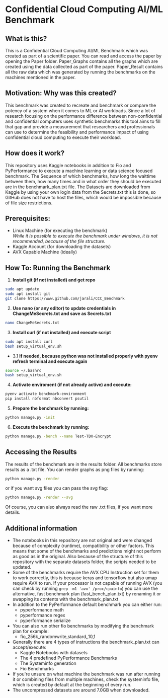 # Confidential Cloud Computing AI/ML Benchmark

## What is this?
This is a Confidential Cloud Computing AI/ML Benchmark which was created as part of a scientific paper.
You can read and access the paper by opening the Paper folder.
Paper_Graphs contains all the graphs which are created using the data collected as part of the paper.
Paper_Result contains all the raw data which was generated by running the benchmarks on the machines mentioned in the paper.

## Motivation: Why was this created?
This benchmark was created to recreate and benchmark or compare the potency of a system when it comes to ML or AI workloads. Since a lot of research focusing on the performance difference between non-confidential and confidential computers uses synthetic benchmarks this tool aims to fill that gap and provide a measurement that researchers and professionals can use to determine the feasibility and performance impact of using confidential cloud computing to execute their workload.

## How does it work?
This repository uses Kaggle notebooks in addition to Fio and PyPerformance to execute a machine learning or data science focused benchmark.
The Sequence of which benchmarks, how long the waittime between them, how many times and in what order they should be executed are in the benchmark_plan.txt file.
The Datasets are downloaded from Kaggle by using your own login data from the Secrets.txt this is done, so GitHub does not have to host the files, which would be impossible because of file size restrictions.

## Prerequisites:
- Linux Machine (for executing the benchmark)  
_While it is possible to execute the benchmark under windows, it is not recommended, because of the file structure._
- Kaggle Account (for downloading the datasets)
- AVX Capable Machine (ideally)

## How To: Running the Benchmark
1. **Install git (if not installed) and get repo**  
```bash
sudo apt update
sudo apt install git
git clone https://www.github.com/jarali/CCC_Benchmark
```

2. **Use nano (or any editor) to update credentials in ChangeMeSecrets.txt and save as Secrets.txt**  
```bash
nano ChangeMeSecrets.txt
```

3. **Install curl (if not installed) and execute script**  
```bash
sudo apt install curl
bash setup_virtual_env.sh
```

   - 3.1 **If needed, because python was not installed properly with pyenv refresh terminal and execute again**  
   ```bash
   source ~/.bashrc
   bash setup_virtual_env.sh
   ```

4. **Activate enviroment (if not already active) and execute:**  
```bash
pyenv activate benchmark-environment
pip install nbformat nbconvert psutil
```

5. **Prepare the benchmark by running:** 
```bash 
python manage.py -init
```

6. **Execute the benchmark by running:**  
```bash
python manage.py -bench --name Test-TDX-Encrypt
```

## Accessing the Results
The results of the benchmark are in the results folder. All benchmarks store results as a .txt file.
You can render graphs as png files by running:
```bash
python manage.py -render
```
or if you want svg files you can pass the svg flag:
```bash
python manage.py -render --svg
```
Of course, you can also always read the raw .txt files, if you want more details.

## Additional information
- The notebooks in this repository are not original and were changed because of complexity (runtime), compatibility or other factors. This means that some of the benchmarks and predictions might not perform as good as in the original. Also because of the structure of this repository with the separate datasets folder, the scripts needed to be updated.
- Some of the benchmarks require the AVX CPU Instruction set for them to work correctly, this is because keras and tensorflow but also umap require AVX to run. If your processor is not capable of running AVX (you can check by running `grep -m1 'avx' /proc/cpuinfo`) you can use the alternative, fast benchmark plan (fast_bench_plan.txt) by renaming it or swapping its contents with the benchmark_plan.txt
- In addition to the PyPerformance default benchmark you can either run:
   - pyperformance math
   - pyperformance regex
   - pyperformance serialize
- You can also run other fio benchmarks by modifying the benchmark plan for example:
   - fio_256k_randomwrite,standard,,10,1
- Generally there are 4 types of instructions the benchmark_plan.txt can accept/execute:
    - Kaggle Notebooks with datasets
    - The 4 predefined PyPerformance Benchmarks
    - The Systeminfo generation
    - Fio Benchmarks
-  If you're unsure on what machine the benchmark was run after running it or combining files from multiple machines, check the systeminfo file, which is created by default at the beginning of every run. 
- The uncompressed datasets are around 7.0GB when downloaded.
